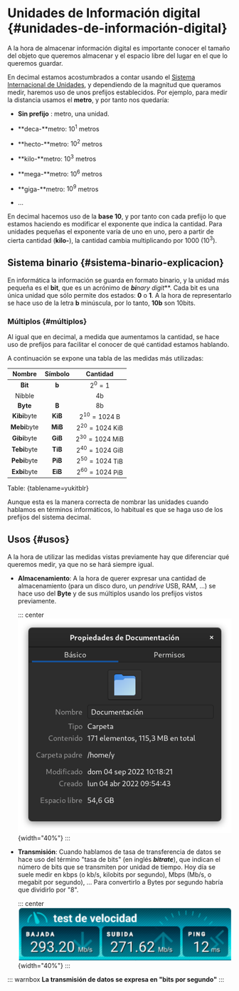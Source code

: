 

# Unidades de Información digital {#unidades-de-información-digital}

A la hora de almacenar información digital es importante conocer el tamaño del objeto que queremos almacenar y el espacio libre del lugar en el que lo queremos guardar.

En decimal estamos acostumbrados a contar usando el [Sistema Internacional de Unidades](https://es.wikipedia.org/wiki/Sistema_Internacional_de_Unidades), y dependiendo de la magnitud que queramos medir, haremos uso de unos prefijos establecidos. Por ejemplo, para medir la distancia usamos el **metro**, y por tanto nos quedaría:

-   **Sin prefijo** : metro, una unidad.

-   **deca-**metro: $10^1$ metros

-   **hecto-**metro: $10^2$ metros

-   **kilo-**metro: $10^3$ metros

-   **mega-**metro: $10^6$ metros

-   **giga-**metro: $10^9$ metros

-   \...

En decimal hacemos uso de la **base 10**, y por tanto con cada prefijo lo que estamos haciendo es modificar el exponente que indica la cantidad. Para unidades pequeñas el exponente varía de uno en uno, pero a partir de cierta cantidad (**kilo-**), la cantidad cambia multiplicando por 1000 ($10^3$).

## Sistema binario {#sistema-binario-explicacion}

En informática la información se guarda en formato binario, y la unidad más pequeña es el **bit**, que es un acrónimo de ***bi**nary digi**t***. Cada bit es una única unidad que sólo permite dos estados: **0** o **1**. A la hora de representarlo se hace uso de la letra **b** minúscula, por lo tanto, **10b** son 10bits.

### Múltiplos {#múltiplos}

Al igual que en decimal, a medida que aumentamos la cantidad, se hace uso de prefijos para facilitar el conocer de qué cantidad estamos hablando.

A continuación se expone una tabla de las medidas más utilizadas:

| Nombre       | Símbolo | Cantidad  |
|:------------:|:-------:|:---------:|
|  **Bit**     | **b**   | $2^0=1$   |
| Nibble       |         | 4b  |
| **Byte**     | **B**   | 8b  |
| **Kibi**byte | **KiB** | $2^{10}=1024$ B |
| **Mebi**byte | **MiB** | $2^{20}=1024$ KiB |
| **Gibi**byte | **GiB** | $2^{30}=1024$ MiB |
| **Tebi**byte | **TiB** | $2^{40}=1024$ GiB |
| **Pebi**byte | **PiB** | $2^{50}=1024$ TiB |
| **Exbi**byte | **EiB** | $2^{60}=1024$ PiB |

Table: {tablename=yukitblr}


Aunque esta es la manera correcta de nombrar las unidades cuando hablamos en términos informáticos, lo habitual es que se haga uso de los prefijos del sistema decimal.

## Usos {#usos}

A la hora de utilizar las medidas vistas previamente hay que diferenciar qué queremos medir, ya que no se hará siempre igual.

-   **Almacenamiento**: A la hora de querer expresar una cantidad de almacenamiento (para un disco duro, un *pendrive* USB, RAM, \...) se hace uso del **Byte** y de sus múltiplos usando los prefijos vistos previamente.

    ::: center
    ![](img/temas_comunes/unidades_informacion/hdd.png){width="40%"}
    :::

-   **Transmisión**: Cuando hablamos de tasa de transferencia de datos se hace uso del término "tasa de bits" (en inglés ***bitrate***), que indican el número de bits que se transmiten por unidad de tiempo. Hoy día se suele medir en kbps (o kb/s, kilobits por segundo), Mbps (Mb/s, o megabit por segundo), \... Para convertirlo a Bytes por segundo habría que dividirlo por "8".

    ::: center
    ![](img/temas_comunes/unidades_informacion/bitrate.png){width="40%"}
    :::

::: warnbox
**La transmisión de datos se expresa en "bits por segundo"**
:::
